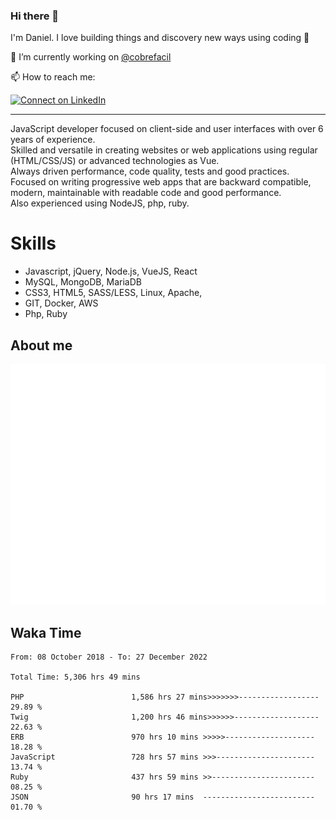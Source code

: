 ### Hi there 👋

I'm Daniel. I love building things and discovery new ways using coding :raised_hands: 

🔭 I’m currently working on [@cobrefacil](https://www.cobrefacil.com.br/)

📫 How to reach me:

[![Connect on LinkedIn](https://img.shields.io/badge/--linkedin?label=LinkedIn&logo=LinkedIn&style=social)](https://www.linkedin.com/in/daniel-cerverizzo/)

---

JavaScript developer focused on client-side and user interfaces with over 6 years of experience.  
Skilled and versatile in creating websites or web applications using regular (HTML/CSS/JS) or advanced technologies as Vue.  
Always driven performance, code quality, tests and good practices.  
 Focused on writing progressive web apps that are backward compatible, modern, maintainable with readable code and good performance.  
Also experienced using NodeJS, php, ruby. 


# Skills

 - Javascript, jQuery, Node.js, VueJS, React
 - MySQL, MongoDB, MariaDB    
 - CSS3, HTML5, SASS/LESS,  Linux, Apache,
 - GIT, Docker, AWS
 - Php, Ruby

## About me

![Metrics](/github-metrics.svg)

## Waka Time

<!--START_SECTION:waka-->

```text
From: 08 October 2018 - To: 27 December 2022

Total Time: 5,306 hrs 49 mins

PHP                        1,586 hrs 27 mins>>>>>>>------------------   29.89 %
Twig                       1,200 hrs 46 mins>>>>>>-------------------   22.63 %
ERB                        970 hrs 10 mins >>>>>--------------------   18.28 %
JavaScript                 728 hrs 57 mins >>>----------------------   13.74 %
Ruby                       437 hrs 59 mins >>-----------------------   08.25 %
JSON                       90 hrs 17 mins  -------------------------   01.70 %
```

<!--END_SECTION:waka-->

